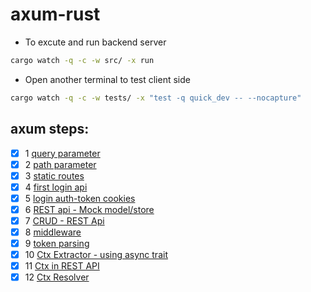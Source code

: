 # axum-rust

- To excute and run backend server 
```sh
cargo watch -q -c -w src/ -x run 
```

- Open another terminal to test client side
```sh
cargo watch -q -c -w tests/ -x "test -q quick_dev -- --nocapture"
```

## axum steps:
- [x] 1 [query parameter](https://github.com/krrishnax/axum-rust/pull/1)
- [x] 2 [path parameter](https://github.com/krrishnax/axum-rust/pull/2)
- [x] 3 [static routes](https://github.com/krrishnax/axum-rust/pull/3)
- [x] 4 [first login api](https://github.com/krrishnax/axum-rust/pull/4)
- [x] 5 [login auth-token cookies](https://github.com/krrishnax/axum-rust/pull/5)
- [x] 6 [REST api - Mock model/store](https://github.com/krrishnax/axum-rust/pull/6)
- [x] 7 [CRUD - REST Api](https://github.com/krrishnax/axum-rust/pull/7)
- [x] 8 [middleware](https://github.com/krrishnax/axum-rust/pull/8)
- [x] 9 [token parsing](https://github.com/krrishnax/axum-rust/pull/9)
- [x] 10 [Ctx Extractor - using async trait](https://github.com/krrishnax/axum-rust/pull/10)
- [x] 11 [Ctx in REST API](https://github.com/krrishnax/axum-rust/pull/11)
- [x] 12 [Ctx Resolver](https://github.com/krrishnax/axum-rust/pull/12)
